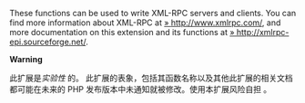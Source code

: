 These functions can be used to write XML-RPC servers and clients. You
can find more information about XML-RPC at
<a href="http://www.xmlrpc.com/" class="link external">» http://www.xmlrpc.com/</a>,
and more documentation on this extension and its functions at
<a href="http://xmlrpc-epi.sourceforge.net/" class="link external">» http://xmlrpc-epi.sourceforge.net/</a>.

**Warning**

此扩展是*实验性* 的。
此扩展的表象，包括其函数名称以及其他此扩展的相关文档都可能在未来的 PHP
发布版本中未通知就被修改。使用本扩展风险自担 。
